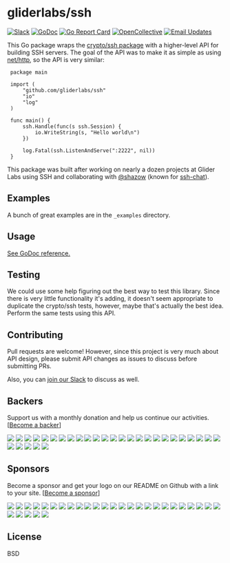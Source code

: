 # gliderlabs/ssh

[![Slack](http://slack.gliderlabs.com/badge.svg)](http://slack.gliderlabs.com) 
[![GoDoc](https://godoc.org/github.com/gliderlabs/ssh?status.svg)](https://godoc.org/github.com/gliderlabs/ssh) 
[![Go Report Card](https://goreportcard.com/badge/github.com/gliderlabs/ssh)](https://goreportcard.com/report/github.com/gliderlabs/ssh) 
[![OpenCollective](https://opencollective.com/ssh/sponsors/badge.svg)](#sponsors)
[![Email Updates](https://img.shields.io/badge/updates-subscribe-yellow.svg)](https://app.convertkit.com/landing_pages/243312)

This Go package wraps the [crypto/ssh
package](https://godoc.org/golang.org/x/crypto/ssh) with a higher-level API for
building SSH servers. The goal of the API was to make it as simple as using
[net/http](https://golang.org/pkg/net/http/), so the API is very similar:

```
 package main

 import (
     "github.com/gliderlabs/ssh"
     "io"
     "log"
 )

 func main() {
     ssh.Handle(func(s ssh.Session) {
         io.WriteString(s, "Hello world\n")
     })  

     log.Fatal(ssh.ListenAndServe(":2222", nil))
 }

```

This package was built after working on nearly a dozen projects at Glider Labs using SSH and collaborating with [@shazow](https://twitter.com/shazow) (known for [ssh-chat](https://github.com/shazow/ssh-chat)).

## Examples

A bunch of great examples are in the `_examples` directory.

## Usage

[See GoDoc reference.](https://godoc.org/github.com/gliderlabs/ssh)

## Testing

We could use some help figuring out the best way to test this library. Since
there is very little functionality it's adding, it doesn't seem appropriate to
duplicate the crypto/ssh tests, however, maybe that's actually the best idea. Perform
the same tests using this API.

## Contributing

Pull requests are welcome! However, since this project is very much about API
design, please submit API changes as issues to discuss before submitting PRs.

Also, you can [join our Slack](http://slack.gliderlabs.com) to discuss as well.

## Backers

Support us with a monthly donation and help us continue our activities. [[Become a backer](https://opencollective.com/ssh#backer)]

<a href="https://opencollective.com/ssh/backer/0/website" target="_blank"><img src="https://opencollective.com/ssh/backer/0/avatar.svg"></a>
<a href="https://opencollective.com/ssh/backer/1/website" target="_blank"><img src="https://opencollective.com/ssh/backer/1/avatar.svg"></a>
<a href="https://opencollective.com/ssh/backer/2/website" target="_blank"><img src="https://opencollective.com/ssh/backer/2/avatar.svg"></a>
<a href="https://opencollective.com/ssh/backer/3/website" target="_blank"><img src="https://opencollective.com/ssh/backer/3/avatar.svg"></a>
<a href="https://opencollective.com/ssh/backer/4/website" target="_blank"><img src="https://opencollective.com/ssh/backer/4/avatar.svg"></a>
<a href="https://opencollective.com/ssh/backer/5/website" target="_blank"><img src="https://opencollective.com/ssh/backer/5/avatar.svg"></a>
<a href="https://opencollective.com/ssh/backer/6/website" target="_blank"><img src="https://opencollective.com/ssh/backer/6/avatar.svg"></a>
<a href="https://opencollective.com/ssh/backer/7/website" target="_blank"><img src="https://opencollective.com/ssh/backer/7/avatar.svg"></a>
<a href="https://opencollective.com/ssh/backer/8/website" target="_blank"><img src="https://opencollective.com/ssh/backer/8/avatar.svg"></a>
<a href="https://opencollective.com/ssh/backer/9/website" target="_blank"><img src="https://opencollective.com/ssh/backer/9/avatar.svg"></a>
<a href="https://opencollective.com/ssh/backer/10/website" target="_blank"><img src="https://opencollective.com/ssh/backer/10/avatar.svg"></a>
<a href="https://opencollective.com/ssh/backer/11/website" target="_blank"><img src="https://opencollective.com/ssh/backer/11/avatar.svg"></a>
<a href="https://opencollective.com/ssh/backer/12/website" target="_blank"><img src="https://opencollective.com/ssh/backer/12/avatar.svg"></a>
<a href="https://opencollective.com/ssh/backer/13/website" target="_blank"><img src="https://opencollective.com/ssh/backer/13/avatar.svg"></a>
<a href="https://opencollective.com/ssh/backer/14/website" target="_blank"><img src="https://opencollective.com/ssh/backer/14/avatar.svg"></a>
<a href="https://opencollective.com/ssh/backer/15/website" target="_blank"><img src="https://opencollective.com/ssh/backer/15/avatar.svg"></a>
<a href="https://opencollective.com/ssh/backer/16/website" target="_blank"><img src="https://opencollective.com/ssh/backer/16/avatar.svg"></a>
<a href="https://opencollective.com/ssh/backer/17/website" target="_blank"><img src="https://opencollective.com/ssh/backer/17/avatar.svg"></a>
<a href="https://opencollective.com/ssh/backer/18/website" target="_blank"><img src="https://opencollective.com/ssh/backer/18/avatar.svg"></a>
<a href="https://opencollective.com/ssh/backer/19/website" target="_blank"><img src="https://opencollective.com/ssh/backer/19/avatar.svg"></a>
<a href="https://opencollective.com/ssh/backer/20/website" target="_blank"><img src="https://opencollective.com/ssh/backer/20/avatar.svg"></a>
<a href="https://opencollective.com/ssh/backer/21/website" target="_blank"><img src="https://opencollective.com/ssh/backer/21/avatar.svg"></a>
<a href="https://opencollective.com/ssh/backer/22/website" target="_blank"><img src="https://opencollective.com/ssh/backer/22/avatar.svg"></a>
<a href="https://opencollective.com/ssh/backer/23/website" target="_blank"><img src="https://opencollective.com/ssh/backer/23/avatar.svg"></a>
<a href="https://opencollective.com/ssh/backer/24/website" target="_blank"><img src="https://opencollective.com/ssh/backer/24/avatar.svg"></a>
<a href="https://opencollective.com/ssh/backer/25/website" target="_blank"><img src="https://opencollective.com/ssh/backer/25/avatar.svg"></a>
<a href="https://opencollective.com/ssh/backer/26/website" target="_blank"><img src="https://opencollective.com/ssh/backer/26/avatar.svg"></a>
<a href="https://opencollective.com/ssh/backer/27/website" target="_blank"><img src="https://opencollective.com/ssh/backer/27/avatar.svg"></a>
<a href="https://opencollective.com/ssh/backer/28/website" target="_blank"><img src="https://opencollective.com/ssh/backer/28/avatar.svg"></a>
<a href="https://opencollective.com/ssh/backer/29/website" target="_blank"><img src="https://opencollective.com/ssh/backer/29/avatar.svg"></a>

## Sponsors

Become a sponsor and get your logo on our README on Github with a link to your site. [[Become a sponsor](https://opencollective.com/ssh#sponsor)]

<a href="https://opencollective.com/ssh/sponsor/0/website" target="_blank"><img src="https://opencollective.com/ssh/sponsor/0/avatar.svg"></a>
<a href="https://opencollective.com/ssh/sponsor/1/website" target="_blank"><img src="https://opencollective.com/ssh/sponsor/1/avatar.svg"></a>
<a href="https://opencollective.com/ssh/sponsor/2/website" target="_blank"><img src="https://opencollective.com/ssh/sponsor/2/avatar.svg"></a>
<a href="https://opencollective.com/ssh/sponsor/3/website" target="_blank"><img src="https://opencollective.com/ssh/sponsor/3/avatar.svg"></a>
<a href="https://opencollective.com/ssh/sponsor/4/website" target="_blank"><img src="https://opencollective.com/ssh/sponsor/4/avatar.svg"></a>
<a href="https://opencollective.com/ssh/sponsor/5/website" target="_blank"><img src="https://opencollective.com/ssh/sponsor/5/avatar.svg"></a>
<a href="https://opencollective.com/ssh/sponsor/6/website" target="_blank"><img src="https://opencollective.com/ssh/sponsor/6/avatar.svg"></a>
<a href="https://opencollective.com/ssh/sponsor/7/website" target="_blank"><img src="https://opencollective.com/ssh/sponsor/7/avatar.svg"></a>
<a href="https://opencollective.com/ssh/sponsor/8/website" target="_blank"><img src="https://opencollective.com/ssh/sponsor/8/avatar.svg"></a>
<a href="https://opencollective.com/ssh/sponsor/9/website" target="_blank"><img src="https://opencollective.com/ssh/sponsor/9/avatar.svg"></a>
<a href="https://opencollective.com/ssh/sponsor/10/website" target="_blank"><img src="https://opencollective.com/ssh/sponsor/10/avatar.svg"></a>
<a href="https://opencollective.com/ssh/sponsor/11/website" target="_blank"><img src="https://opencollective.com/ssh/sponsor/11/avatar.svg"></a>
<a href="https://opencollective.com/ssh/sponsor/12/website" target="_blank"><img src="https://opencollective.com/ssh/sponsor/12/avatar.svg"></a>
<a href="https://opencollective.com/ssh/sponsor/13/website" target="_blank"><img src="https://opencollective.com/ssh/sponsor/13/avatar.svg"></a>
<a href="https://opencollective.com/ssh/sponsor/14/website" target="_blank"><img src="https://opencollective.com/ssh/sponsor/14/avatar.svg"></a>
<a href="https://opencollective.com/ssh/sponsor/15/website" target="_blank"><img src="https://opencollective.com/ssh/sponsor/15/avatar.svg"></a>
<a href="https://opencollective.com/ssh/sponsor/16/website" target="_blank"><img src="https://opencollective.com/ssh/sponsor/16/avatar.svg"></a>
<a href="https://opencollective.com/ssh/sponsor/17/website" target="_blank"><img src="https://opencollective.com/ssh/sponsor/17/avatar.svg"></a>
<a href="https://opencollective.com/ssh/sponsor/18/website" target="_blank"><img src="https://opencollective.com/ssh/sponsor/18/avatar.svg"></a>
<a href="https://opencollective.com/ssh/sponsor/19/website" target="_blank"><img src="https://opencollective.com/ssh/sponsor/19/avatar.svg"></a>
<a href="https://opencollective.com/ssh/sponsor/20/website" target="_blank"><img src="https://opencollective.com/ssh/sponsor/20/avatar.svg"></a>
<a href="https://opencollective.com/ssh/sponsor/21/website" target="_blank"><img src="https://opencollective.com/ssh/sponsor/21/avatar.svg"></a>
<a href="https://opencollective.com/ssh/sponsor/22/website" target="_blank"><img src="https://opencollective.com/ssh/sponsor/22/avatar.svg"></a>
<a href="https://opencollective.com/ssh/sponsor/23/website" target="_blank"><img src="https://opencollective.com/ssh/sponsor/23/avatar.svg"></a>
<a href="https://opencollective.com/ssh/sponsor/24/website" target="_blank"><img src="https://opencollective.com/ssh/sponsor/24/avatar.svg"></a>
<a href="https://opencollective.com/ssh/sponsor/25/website" target="_blank"><img src="https://opencollective.com/ssh/sponsor/25/avatar.svg"></a>
<a href="https://opencollective.com/ssh/sponsor/26/website" target="_blank"><img src="https://opencollective.com/ssh/sponsor/26/avatar.svg"></a>
<a href="https://opencollective.com/ssh/sponsor/27/website" target="_blank"><img src="https://opencollective.com/ssh/sponsor/27/avatar.svg"></a>
<a href="https://opencollective.com/ssh/sponsor/28/website" target="_blank"><img src="https://opencollective.com/ssh/sponsor/28/avatar.svg"></a>
<a href="https://opencollective.com/ssh/sponsor/29/website" target="_blank"><img src="https://opencollective.com/ssh/sponsor/29/avatar.svg"></a>

## License

BSD
